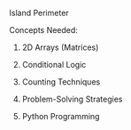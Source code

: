 Island Perimeter

Concepts Needed:

1. 2D Arrays (Matrices)

2. Conditional Logic

3. Counting Techniques

4. Problem-Solving Strategies

5. Python Programming
